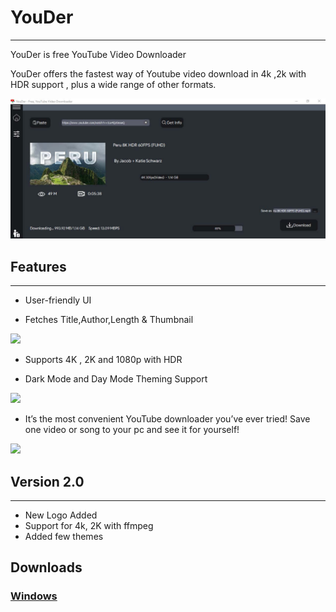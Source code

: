 # YouDer 
___
YouDer is free YouTube Video Downloader

YouDer offers the fastest way of Youtube video download in 4k ,2k with HDR support , plus a wide range of other formats. 

![](https://github.com/OpenUtilities2020/YouDer/blob/main/ScreenShots/ScreenShot2.jpg)




 





## Features
___
* User-friendly UI

* Fetches Title,Author,Length & Thumbnail

![](https://github.com/OpenUtilities2020/YouDer/blob/main/ScreenShots/main.gif)

* Supports 4K , 2K and 1080p with HDR

* Dark Mode and Day Mode Theming Support

![](
https://github.com/OpenUtilities2020/YouDer/blob/main/ScreenShots/themes.gif
)

* It’s the most convenient YouTube downloader you’ve ever tried! Save one video or song to your pc and see it for yourself!

![](https://github.com/OpenUtilities2020/YouDer/blob/main/ScreenShots/toggle.gif)

## Version 2.0
___
* New Logo Added 
* Support for 4k, 2K with ffmpeg 
* Added few themes


## Downloads

### [Windows](https://github.com/OpenUtilities2020/YouDer/releases/download/v2.0/YouDerSetup.exe)
